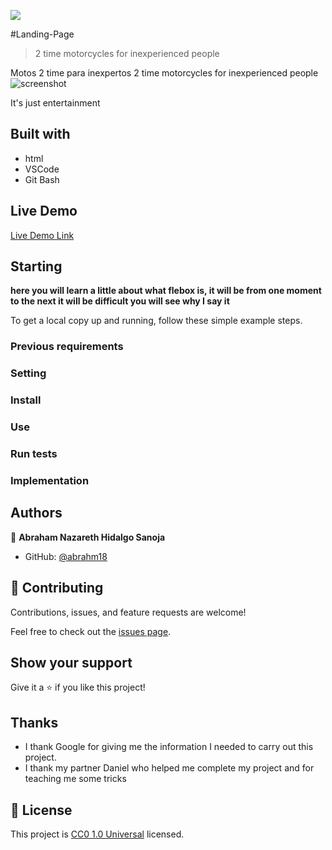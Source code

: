 ![](https://img.shields.io/badge/Uneweb-blue)

#Landing-Page

> 2 time motorcycles for inexperienced people

Motos 2 time para inexpertos
2 time motorcycles for inexperienced people
![screenshot](Centro.png)

It's just entertainment

## Built with

- html
- VSCode
- Git Bash

## Live Demo

[Live Demo Link](https://abrahm18.github.io/Landing-Page/)


## Starting

**here you will learn a little about what flebox is, it will be from one moment to the next it will be difficult you will see why I say it**


To get a local copy up and running, follow these simple example steps.

### Previous requirements

### Setting

### Install

### Use

### Run tests

### Implementation



## Authors

👤 **Abraham Nazareth Hidalgo Sanoja**

- GitHub: [@abrahm18](https://github.com/abrahm18)


## 🤝 Contributing

Contributions, issues, and feature requests are welcome!

Feel free to check out the [issues page](https://github.com/Abrahm18/odin-recipes/issues).

## Show your support

Give it a ⭐️ if you like this project!

## Thanks

- I thank Google for giving me the information I needed to carry out this project.
- I thank my partner Daniel who helped me complete my project and for teaching me some tricks

## 📝 License

This project is [CC0 1.0 Universal](LICENSE) licensed.
